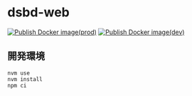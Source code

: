 # dsbd-web

[![Publish Docker image(prod)](https://github.com/homenoc/dsbd-web/actions/workflows/build-prod.yaml/badge.svg)](https://github.com/homenoc/dsbd-web/actions/workflows/build-prod.yaml)
[![Publish Docker image(dev)](https://github.com/homenoc/dsbd-web/actions/workflows/build-dev.yaml/badge.svg)](https://github.com/homenoc/dsbd-web/actions/workflows/build-dev.yaml)

## 開発環境

```
nvm use
nvm install
npm ci
```